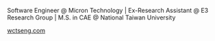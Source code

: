 
Software Engineer @ Micron Technology |
Ex-Research Assistant @ E3 Research Group | 
M.S. in CAE @ National Taiwan University


[wctseng.com](https://wctseng.com/)
